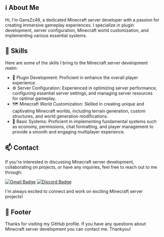 
<!-- About Me -->
## ℹ️ About Me
Hi, I'm GansZz48, a dedicated Minecraft server developer with a passion for creating immersive gameplay experiences. I specialize in plugin development, server configuration, Minecraft world customization, and implementing various essential systems.

## 💪 Skills
Here are some of the skills I bring to the Minecraft server development realm:

- 🧪 Plugin Development: Proficient in enhance the overall player experience.
- ⚙️ Server Configuration: Experienced in optimizing server performance, configuring essential server settings, and managing server resources for optimal gameplay.
- 🗺️ Minecraft World Customization: Skilled in creating unique and captivating Minecraft worlds, including terrain generation, custom structures, and world generation modifications.
- 🔌 Basic Systems: Proficient in implementing fundamental systems such as economy, permissions, chat formatting, and player management to provide a smooth and engaging multiplayer experience.

## 📫 Contact
If you're interested in discussing Minecraft server development, collaborating on projects, or have any inquiries, feel free to reach out to me through:

[![Gmail Badge](https://img.shields.io/badge/-gnzz6527@gmail.com-c14438?style=flat&logo=Gmail&logoColor=white&link=mailto:gnzz6527@gmail.com)](mailto:gnzz6527@gmail.com)
[![Discord Badge](https://img.shields.io/badge/-Discord-7289DA?style=flat&logo=discord&logoColor=white&link=https://discord.com/Gnzz#1121/)](https://discord.com/Gnzz#1121/)

I'm always excited to connect and work on exciting Minecraft server projects!

## 🎉 Footer
Thanks for visiting my GitHub profile. If you have any questions about Minecraft server development you can contact me. Thankyou!

